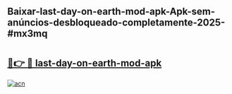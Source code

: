 ## Baixar-last-day-on-earth-mod-apk-Apk-sem-anúncios-desbloqueado-completamente-2025-#mx3mq

# <h2><a href="https://ainizakaria.my?title=last-day-on-earth-mod-apk&ref=20M">🔗👉 🔴 last-day-on-earth-mod-apk</a></h2>

[![acn](https://github.com/user-attachments/assets/0f9c940e-d8b0-45ae-aac7-cd30a18b3e1c)](https://ainizakaria.my?title=last-day-on-earth-mod-apk&ref=20M)

